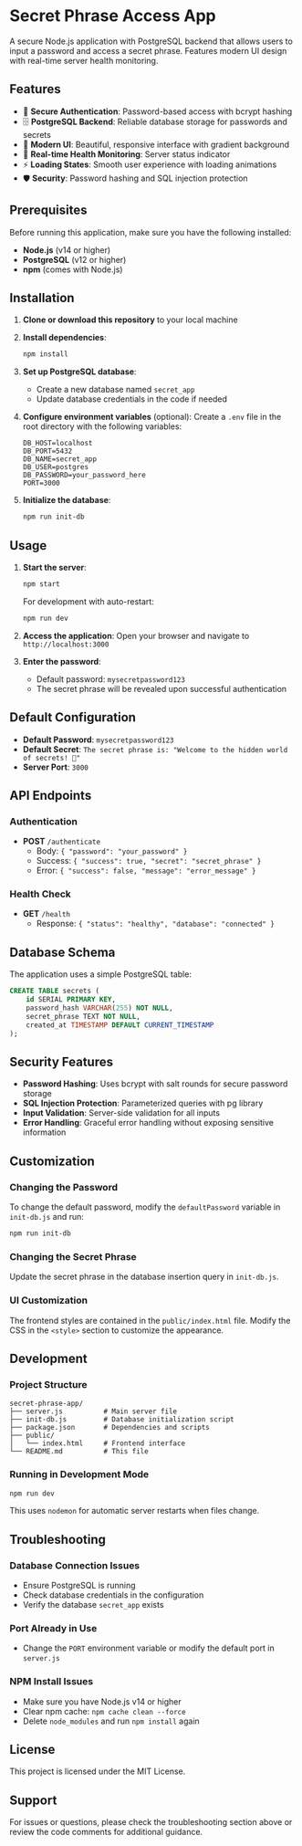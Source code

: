 # Secret Phrase Access App

A secure Node.js application with PostgreSQL backend that allows users to input a password and access a secret phrase. Features modern UI design with real-time server health monitoring.

## Features

- 🔐 **Secure Authentication**: Password-based access with bcrypt hashing
- 🗄️ **PostgreSQL Backend**: Reliable database storage for passwords and secrets
- 🎨 **Modern UI**: Beautiful, responsive interface with gradient background
- 🔄 **Real-time Health Monitoring**: Server status indicator
- ⚡ **Loading States**: Smooth user experience with loading animations
- 🛡️ **Security**: Password hashing and SQL injection protection

## Prerequisites

Before running this application, make sure you have the following installed:

- **Node.js** (v14 or higher)
- **PostgreSQL** (v12 or higher)
- **npm** (comes with Node.js)

## Installation

1. **Clone or download this repository** to your local machine

2. **Install dependencies**:
   ```bash
   npm install
   ```

3. **Set up PostgreSQL database**:
   - Create a new database named `secret_app`
   - Update database credentials in the code if needed

4. **Configure environment variables** (optional):
   Create a `.env` file in the root directory with the following variables:
   ```
   DB_HOST=localhost
   DB_PORT=5432
   DB_NAME=secret_app
   DB_USER=postgres
   DB_PASSWORD=your_password_here
   PORT=3000
   ```

5. **Initialize the database**:
   ```bash
   npm run init-db
   ```

## Usage

1. **Start the server**:
   ```bash
   npm start
   ```
   
   For development with auto-restart:
   ```bash
   npm run dev
   ```

2. **Access the application**:
   Open your browser and navigate to `http://localhost:3000`

3. **Enter the password**:
   - Default password: `mysecretpassword123`
   - The secret phrase will be revealed upon successful authentication

## Default Configuration

- **Default Password**: `mysecretpassword123`
- **Default Secret**: `The secret phrase is: "Welcome to the hidden world of secrets! 🔐"`
- **Server Port**: `3000`

## API Endpoints

### Authentication
- **POST** `/authenticate`
  - Body: `{ "password": "your_password" }`
  - Success: `{ "success": true, "secret": "secret_phrase" }`
  - Error: `{ "success": false, "message": "error_message" }`

### Health Check
- **GET** `/health`
  - Response: `{ "status": "healthy", "database": "connected" }`

## Database Schema

The application uses a simple PostgreSQL table:

```sql
CREATE TABLE secrets (
    id SERIAL PRIMARY KEY,
    password_hash VARCHAR(255) NOT NULL,
    secret_phrase TEXT NOT NULL,
    created_at TIMESTAMP DEFAULT CURRENT_TIMESTAMP
);
```

## Security Features

- **Password Hashing**: Uses bcrypt with salt rounds for secure password storage
- **SQL Injection Protection**: Parameterized queries with pg library
- **Input Validation**: Server-side validation for all inputs
- **Error Handling**: Graceful error handling without exposing sensitive information

## Customization

### Changing the Password
To change the default password, modify the `defaultPassword` variable in `init-db.js` and run:
```bash
npm run init-db
```

### Changing the Secret Phrase
Update the secret phrase in the database insertion query in `init-db.js`.

### UI Customization
The frontend styles are contained in the `public/index.html` file. Modify the CSS in the `<style>` section to customize the appearance.

## Development

### Project Structure
```
secret-phrase-app/
├── server.js          # Main server file
├── init-db.js         # Database initialization script
├── package.json       # Dependencies and scripts
├── public/
│   └── index.html     # Frontend interface
└── README.md          # This file
```

### Running in Development Mode
```bash
npm run dev
```

This uses `nodemon` for automatic server restarts when files change.

## Troubleshooting

### Database Connection Issues
- Ensure PostgreSQL is running
- Check database credentials in the configuration
- Verify the database `secret_app` exists

### Port Already in Use
- Change the `PORT` environment variable or modify the default port in `server.js`

### NPM Install Issues
- Make sure you have Node.js v14 or higher
- Clear npm cache: `npm cache clean --force`
- Delete `node_modules` and run `npm install` again

## License

This project is licensed under the MIT License.

## Support

For issues or questions, please check the troubleshooting section above or review the code comments for additional guidance. 